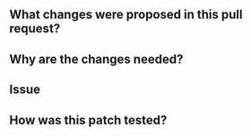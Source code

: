 ## What changes were proposed in this pull request?


## Why are the changes needed?


## Issue


## How was this patch tested?
